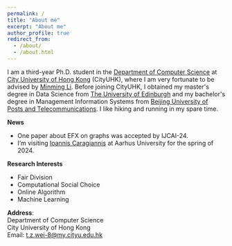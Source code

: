 ```yaml
---
permalink: /
title: "About me"
excerpt: "About me"
author_profile: true
redirect_from: 
  - /about/
  - /about.html
---
```


I am a third-year Ph.D. student in the [Department of Computer Science](https://www.cs.cityu.edu.hk) at [City University of Hong Kong](https://www.cityu.edu.hk) (CityUHK), where I am very fortunate to be advised by [Minming Li](https://www.cs.cityu.edu.hk/~minmli/). Before joining CityUHK, I obtained my master's degree in Data Science from [The University of Edinburgh](https://www.ed.ac.uk) and my bachelor's degree in Management Information Systems from [Beijing University of Posts and Telecommunications](https://www.bupt.edu.cn). I like hiking and running in my spare time.

**News**
* One paper about EFX on graphs was accepted by IJCAI-24.
* I‘m visiting [Ioannis Caragiannis](https://cs.au.dk/~iannis/) at Aarhus University for the spring of 2024.


**Research Interests**
* Fair Division
* Computational Social Choice
* Online Algorithm
* Machine Learning


**Address**:
<br>Department of Computer Science<br>City University of Hong Kong<br>Email: t.z.wei-8@my.cityu.edu.hk
